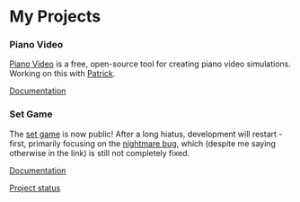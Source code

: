 # My Projects


### Piano Video

[Piano Video](https://github.com/apawate/graphsciics) is a free, open-source tool for creating piano video simulations. Working on this with [Patrick](github.com/phuang1024).

[Documentation](https://piano-video.rtfd.io)


### Set Game
The [set game](https://github.com/apawate/Python3-Set-Game-2021) is now public! After a long hiatus, development will restart - first, primarily focusing on the [nightmare bug](https://github.com/apawate/Python3-Set-Game-2021/commit/b8bce2027e9d09ca5446327035736ee4e18524b0), which (despite me saying otherwise in the link) is still not completely fixed. 

[Documentation](https://github.com/apawate/Python3-Set-Game-2021#readme)

[Project status](https://apawate.github.io/status#set)
